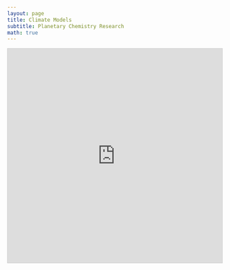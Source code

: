 ```yaml
---
layout: page
title: Climate Models
subtitle: Planetary Chemistry Research
math: true
---
```


<iframe src="http://www.desmos.com/calculator/layeraprtm?embed" width="500px" height="500px" style="border: 1px solid #ccc" frameborder=0></iframe>
